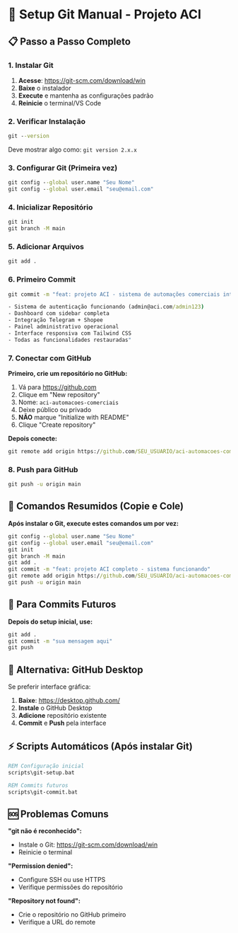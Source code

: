 # 🚀 Setup Git Manual - Projeto ACI

## 📋 Passo a Passo Completo

### **1. Instalar Git**
1. **Acesse**: https://git-scm.com/download/win
2. **Baixe** o instalador
3. **Execute** e mantenha as configurações padrão
4. **Reinicie** o terminal/VS Code

### **2. Verificar Instalação**
```cmd
git --version
```
Deve mostrar algo como: `git version 2.x.x`

### **3. Configurar Git (Primeira vez)**
```cmd
git config --global user.name "Seu Nome"
git config --global user.email "seu@email.com"
```

### **4. Inicializar Repositório**
```cmd
git init
git branch -M main
```

### **5. Adicionar Arquivos**
```cmd
git add .
```

### **6. Primeiro Commit**
```cmd
git commit -m "feat: projeto ACI - sistema de automações comerciais integradas

- Sistema de autenticação funcionando (admin@aci.com/admin123)
- Dashboard com sidebar completa
- Integração Telegram + Shopee
- Painel administrativo operacional
- Interface responsiva com Tailwind CSS
- Todas as funcionalidades restauradas"
```

### **7. Conectar com GitHub**

**Primeiro, crie um repositório no GitHub:**
1. Vá para https://github.com
2. Clique em "New repository"
3. Nome: `aci-automacoes-comerciais`
4. Deixe público ou privado
5. **NÃO** marque "Initialize with README"
6. Clique "Create repository"

**Depois conecte:**
```cmd
git remote add origin https://github.com/SEU_USUARIO/aci-automacoes-comerciais.git
```

### **8. Push para GitHub**
```cmd
git push -u origin main
```

## 🎯 Comandos Resumidos (Copie e Cole)

**Após instalar o Git, execute estes comandos um por vez:**

```cmd
git config --global user.name "Seu Nome"
git config --global user.email "seu@email.com"
git init
git branch -M main
git add .
git commit -m "feat: projeto ACI completo - sistema funcionando"
git remote add origin https://github.com/SEU_USUARIO/aci-automacoes-comerciais.git
git push -u origin main
```

## 🔄 Para Commits Futuros

**Depois do setup inicial, use:**
```cmd
git add .
git commit -m "sua mensagem aqui"
git push
```

## 📱 Alternativa: GitHub Desktop

Se preferir interface gráfica:
1. **Baixe**: https://desktop.github.com/
2. **Instale** o GitHub Desktop
3. **Adicione** repositório existente
4. **Commit** e **Push** pela interface

## ⚡ Scripts Automáticos (Após instalar Git)

```cmd
REM Configuração inicial
scripts\git-setup.bat

REM Commits futuros
scripts\git-commit.bat
```

## 🆘 Problemas Comuns

**"git não é reconhecido":**
- Instale o Git: https://git-scm.com/download/win
- Reinicie o terminal

**"Permission denied":**
- Configure SSH ou use HTTPS
- Verifique permissões do repositório

**"Repository not found":**
- Crie o repositório no GitHub primeiro
- Verifique a URL do remote